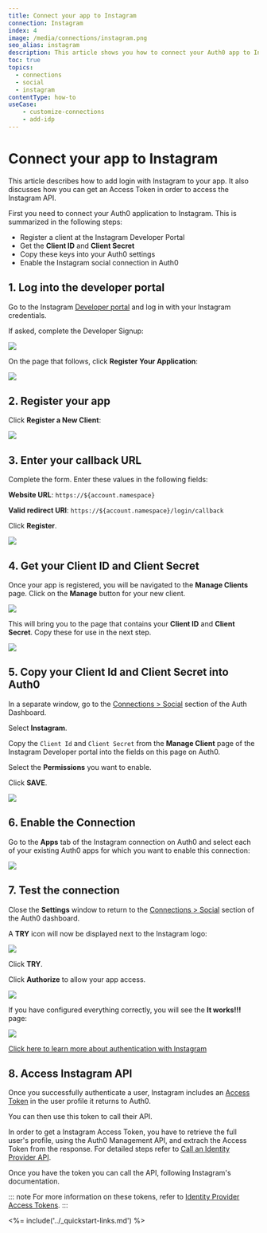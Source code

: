 ```yaml
---
title: Connect your app to Instagram
connection: Instagram
index: 4
image: /media/connections/instagram.png
seo_alias: instagram
description: This article shows you how to connect your Auth0 app to Instagram. You will need to generate keys, copy these into your Auth0 settings, and enable the connection.
toc: true
topics:
  - connections
  - social
  - instagram
contentType: how-to
useCase:
    - customize-connections
    - add-idp
---
```

# Connect your app to Instagram

This article describes how to add login with Instagram to your app. It also discusses how you can get an Access Token in order to access the Instagram API.

First you need to connect your Auth0 application to Instagram. This is summarized in the following steps:

- Register a client at the Instagram Developer Portal
- Get the **Client ID** and **Client Secret**
- Copy these keys into your Auth0 settings
- Enable the Instagram social connection in Auth0

## 1. Log into the developer portal

Go to the Instagram [Developer portal](http://instagram.com/developer) and log in with your Instagram credentials. 

If asked, complete the Developer Signup:

![](/media/articles/connections/social/instagram/instagram-devportal-0.png)

On the page that follows, click **Register Your Application**:

![](/media/articles/connections/social/instagram/instagram-devportal-1.png)

## 2. Register your app

Click **Register a New Client**:

![](/media/articles/connections/social/instagram/instagram-devportal-2.png)

## 3. Enter your callback URL

Complete the form. Enter these values in the following fields:

**Website URL**: `https://${account.namespace}`

**Valid redirect URI**: `https://${account.namespace}/login/callback`
  
Click **Register**.

![](/media/articles/connections/social/instagram/instagram-devportal-3.png)

## 4. Get your Client ID and Client Secret

Once your app is registered, you will be navigated to the **Manage Clients** page. Click on the **Manage** button for your new client.

![](/media/articles/connections/social/instagram/instagram-devportal-4.png)

This will bring you to the page that contains your **Client ID** and **Client Secret**. Copy these for use in the next step.

![](/media/articles/connections/social/instagram/instagram-devportal-4-1.png)

## 5. Copy your **Client Id** and **Client Secret** into Auth0

In a separate window, go to the [Connections > Social](${manage_url}/#/connections/social) section of the Auth Dashboard. 

Select **Instagram**. 

Copy the `Client Id` and `Client Secret` from the **Manage Client** page of the Instagram Developer portal into the fields on this page on Auth0.

Select the **Permissions** you want to enable.

Click **SAVE**.

![](/media/articles/connections/social/instagram/instagram-devportal-5.png)

## 6. Enable the Connection

Go to the **Apps** tab of the Instagram connection on Auth0 and select each of your existing Auth0 apps for which you want to enable this connection:

![](/media/articles/connections/social/instagram/instagram-devportal-6.png)

## 7. Test the connection

Close the **Settings** window to return to the [Connections > Social](${manage_url}/#/connections/social) section of the Auth0 dashboard.

A **TRY** icon will now be displayed next to the Instagram logo:

![](/media/articles/connections/social/instagram/instagram-devportal-7.png)

Click **TRY**.

Click **Authorize** to allow your app access.

![](/media/articles/connections/social/instagram/instagram-devportal-7a.png)

If you have configured everything correctly, you will see the **It works!!!** page:

![](/media/articles/connections/social/instagram/instagram-devportal-7b.png)

[Click here to learn more about authentication with Instagram](https://www.instagram.com/developer/authentication/)

## 8. Access Instagram API

Once you successfully authenticate a user, Instagram includes an [Access Token](/tokens/access-token) in the user profile it returns to Auth0. 

You can then use this token to call their API.

In order to get a Instagram Access Token, you have to retrieve the full user's profile, using the Auth0 Management API, and extrach the Access Token from the response. For detailed steps refer to [Call an Identity Provider API](/connections/calling-an-external-idp-api).

Once you have the token you can call the API, following Instagram's documentation.

::: note
For more information on these tokens, refer to [Identity Provider Access Tokens](/tokens/idp).
:::

<%= include('../_quickstart-links.md') %>
